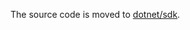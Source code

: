 The source code is moved to [dotnet/sdk](https://github.com/dotnet/sdk/tree/main/src/Cli/Microsoft.TemplateEngine.Cli).